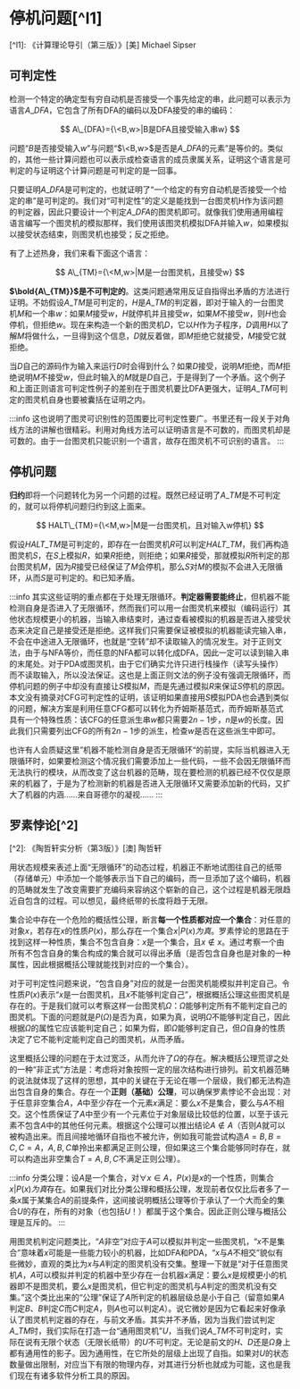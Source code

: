 # 停机问题\[^l1]

\[^l1]: 《计算理论导引（第三版）》\[美] Michael Sipser

## 可判定性

检测一个特定的确定型有穷自动机是否接受一个事先给定的串，此问题可以表示为语言$A\_{DFA}$，它包含了所有DFA的编码以及DFA接受的串的编码：

$$
A\_{DFA}={\<B,w>|B是DFA且接受输入串w}
$$

问题“$B$是否接受输入$w$”与问题“$\<B,w>$是否是$A\_{DFA}$的元素”是等价的。类似的，其他一些计算问题也可以表示成检查语言的成员隶属关系，证明这个语言是可判定的与证明这个计算问题是可判定的是一回事。

只要证明$A\_{DFA}$是可判定的，也就证明了“一个给定的有穷自动机是否接受一个给定的串”是可判定的。我们对“可判定性”的定义是能找到一台图灵机H作为该问题的判定器，因此只要设计一个判定$A\_{DFA}$的图灵机即可。就像我们使用通用编程语言编写一个图灵机的模拟那样，我们使用该图灵机模拟DFA并输入$w$，如果模拟以接受状态结束，则图灵机也接受；反之拒绝。

有了上述热身，我们来看下面这个语言：

$$
A\_{TM}={\<M,w>|M是一台图灵机，且接受w}
$$

**$\bold{A\_{TM}}$是不可判定的**。这类问题通常用反证自指得出矛盾的方法进行证明。不妨假设$A\_{TM}$是可判定的，$H$是$A\_{TM}$的判定器，即对于输入的一台图灵机$M$和一个串$w$：如果$M$接受$w$，$H$就停机并且接受$w$，如果$M$不接受$w$，则$H$也会停机，但拒绝$w$。现在来构造一个新的图灵机$D$，它以$H$作为子程序，$D$调用$H$以了解$M$将做什么，一旦得到这个信息，$D$就反着做，即$M$拒绝它就接受，$M$接受它就拒绝。

当$D$自己的源码作为输入来运行$D$时会得到什么？如果$D$接受，说明$M$拒绝，而$M$拒绝说明$M$不接受$w$，但此时输入的$M$就是$D$自己，于是得到了一个矛盾。这个例子和上面正则语言可判定性例子的差别在于图灵机要比DFA更强大，证明$A\_{TM}$可判定的图灵机自身也要被囊括在证明之内。

:::info
这也说明了图灵可识别性的范围要比可判定性要广。书里还有一段关于对角线方法的讲解也很精彩。利用对角线方法可以证明语言是不可数的，而图灵机却是可数的。由于一台图灵机只能识别一个语言，故存在图灵机不可识别的语言。
:::

## 停机问题

**归约**即将一个问题转化为另一个问题的过程。既然已经证明了$A\_{TM}$是不可判定的，就可以将停机问题归约到这上面来。

$$
HALT\_{TM}={\<M,w>|M是一台图灵机，且对输入w停机}
$$

假设$HALT\_{TM}$是可判定的，即存在一台图灵机$R$可以判定$HALT\_{TM}$，我们再构造图灵机$S$，在$S$上模拟$R$，如果$R$拒绝，则拒绝；如果$R$接受，那就模拟$R$所判定的那台图灵机$M$，因为$R$接受已经保证了$M$会停机，那么$S$对$M$的模拟不会进入无限循环，从而$S$是可判定的。和已知矛盾。

:::info
其实这些证明的重点都在于处理无限循环。**判定器需要能终止**，但机器不能检测自身是否进入了无限循环，然而我们可以用一台图灵机来模拟（编码运行）其他状态规模更小的机器，当输入串结束时，通过查看被模拟的机器是否进入接受状态来决定自己是接受还是拒绝。这样我们只需要保证被模拟的机器能读完输入串，不会在中途进入无限循环，也就是“空转”却不读取输入的情况发生。对于正则文法，由于与NFA等价，而任意的NFA都可以转化成DFA，因此一定可以读到输入串的末尾处。对于PDA或图灵机，由于它们确实允许只进行栈操作（读写头操作）而不读取输入，所以没法保证。这也是上面正则文法的例子没有强调无限循环，而停机问题的例子中却没有直接让$S$模拟$M$，而是先通过模拟$R$来保证$S$停机的原因。本文没有摘录对CFG可判定性的证明，该证明如果直接用$S$模拟PDA也会遇到类似的问题，解决方案是利用任意CFG都可以转化为乔姆斯基范式，而乔姆斯基范式具有一个特殊性质：该CFG的任意派生串$w$都只需要$2n-1$步，$n$是$w$的长度。因此我们只需要列出CFG的所有$2n-1$步的派生，检查$w$是否在这些派生中即可。

也许有人会质疑这里”机器不能检测自身是否无限循环“的前提，实际当机器进入无限循环时，如果要检测这个情况我们需要添加上一些代码，一些不会因无限循环而无法执行的模块，从而改变了这台机器的范畴，现在要检测的机器已经不仅仅是原来的机器了，于是为了检测新的机器是否进入无限循环又需要添加新的代码，又扩大了机器的内涵……来自哥德尔的凝视……
:::

## 罗素悖论\[^2]

\[^2]: 《陶哲轩实分析（第3版）》\[澳] 陶哲轩

用状态规模来表述上面“无限循环”的动态过程，机器正不断地试图往自己的纸带（存储单元）中添加一个能够表示当下自己的编码，而一旦添加了这个编码，机器的范畴就发生了改变需要扩充编码来容纳这个崭新的自己，这个过程是机器无限趋近自包含的过程。可以想见，最终纸带的长度将趋于无限。

集合论中存在一个危险的概括性公理，断言**每一个性质都对应一个集合**：对任意的对象$x$，若存在$x$的性质$P(x)$，那么存在一个集合${x|P(x)为真}$。罗素悖论的思路在于找到这样一种性质，集合不包含自身：$x$是一个集合，且$x\notin x$。通过考察一个由所有不包含自身的集合构成的集合就可以得出矛盾（是否包含自身也是对象的一种属性，因此根据概括公理就能找到对应的一个集合）。

对于可判定性问题来说，“包含自身”对应的就是一台图灵机能模拟并判定自己。令性质$P(x)$表示“$x$是一台图灵机，且$x$不能够判定自己”，根据概括公理这些图灵机是存在的。于是我们就可以考察这样一台图灵机$\Omega$：$\Omega$能够判定所有不能判定自己的图灵机。下面的问题就是$P(\Omega)$是否为真，如果为真，说明$\Omega$不能够判定自己，因此根据$\Omega$的属性它应该能判定自己；如果为假，即$\Omega$能够判定自己，但$\Omega$自身的性质决定了它不能判定能判定自己的图灵机，从而矛盾。

这里概括公理的问题在于太过宽泛，从而允许了$\Omega$的存在。解决概括公理荒谬之处的一种“非正式”方法是：考虑将对象按照一定的层次结构进行排列。前文机器范畴的说法就体现了这样的思想，其中的关键在于无论在哪一个层级，我们都无法构造出包含自身的集合。存在一个**正则（基础）公理**，可以确保罗素悖论不会出现：对于任意非空集合$A$，$A$中至少存在一个元素$x$满足：要么$x$不是集合，要么与$A$不相交。这个性质保证了$A$中至少有一个元素位于对象层级比较低的位置，以至于该元素不包含$A$中的其他任何元素。根据这个公理可以推出结论$A\notin A$（否则${A}$就可以被构造出来。而且间接地循环自指也不被允许，例如我可能尝试构造$A={B},B={C}, C={A}$，$A, B, C$单拎出来都满足正则公理，但如果这三个集合能够同时存在，就可以构造出非空集合$T={A, B, C}$不满足正则公理）。

:::info
分类公理：设$A$是一个集合，对$\forall x\in A$，$P(x)$是$x$的一个性质，则集合${x|P(x)为真}$存在。如果我们对比分类公理和概括公理，发现前者仅仅比后者多了一条$x$属于某集合$A$的前提条件，这间接说明概括公理等价于承认了一个大而全的集合$U$的存在，所有的对象（也包括$U$！）都属于这个集合。因此正则公理与概括公理是互斥的。
:::

用图灵机判定问题类比，“$A$非空”对应于$A$可以模拟并判定一些图灵机，“$x$不是集合”意味着$x$可能是一些能力较小的机器，比如DFA和PDA，“$x$与$A$不相交”貌似有些微妙，直观的类比为$x$与$A$判定的图灵机没有交集。整理一下就是“对于任意图灵机$A$，$A$可以模拟并判定的机器中至少存在一台机器$x$满足：要么$x$是规模更小的机器即不是图灵机，要么$x$是图灵机，但它判定的图灵机与$A$判定的图灵机没有交集。”这个类比出来的“公理”保证了$A$所判定的机器层级总是小于自己（留意如果$A$判定$B$、$B$判定$C$而$C$判定$A$，则$A$也可以判定$A$）。说它微妙是因为它看起来好像承认了图灵机判定器的存在，与前文矛盾。其实并不矛盾，因为当我们尝试判定$A\_{TM}$时，我们实际在打造一台“通用图灵机”$U$，当我们说$A\_{TM}$不可判定时，实际在说有无限个状态（无限长纸带）的$U$不可判定。无论是前文的$H$、$D$还是$\Omega$身上都有通用性的影子。因为通用性，在它所处的层级上出现了自指。如果对$U$的状态数量做出限制，对应当下有限的物理内存，对其进行分析也就成为可能，这也是我们现在有诸多软件分析工具的原因。
